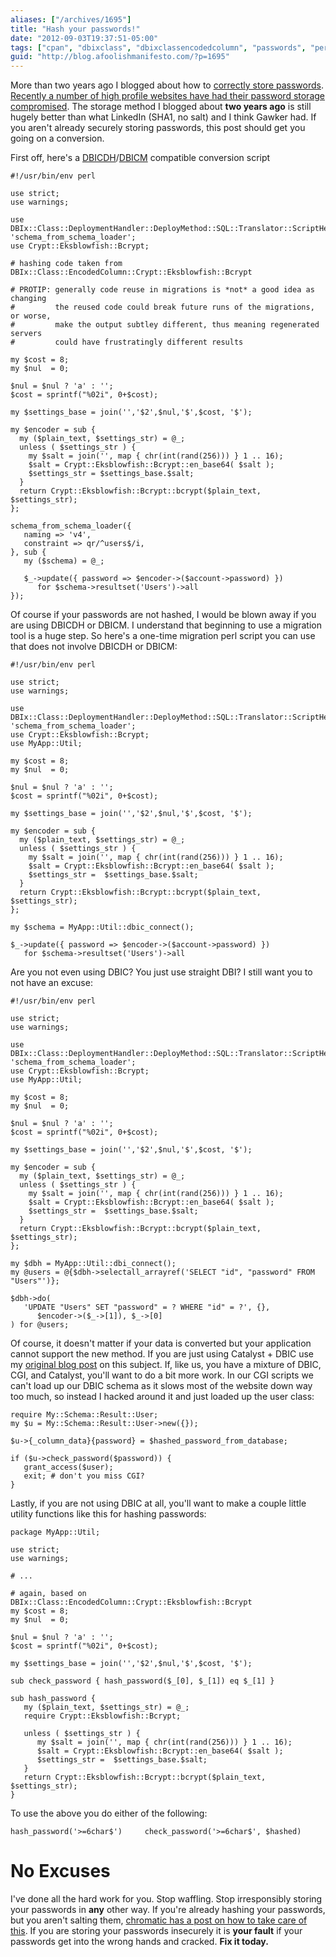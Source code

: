 ```yaml
---
aliases: ["/archives/1695"]
title: "Hash your passwords!"
date: "2012-09-03T19:37:51-05:00"
tags: ["cpan", "dbixclass", "dbixclassencodedcolumn", "passwords", "perl"]
guid: "http://blog.afoolishmanifesto.com/?p=1695"
---
```

More than two years ago I blogged about how to [correctly store passwords](/archives/1286). [Recently a number of high profile websites have had their password storage compromised](http://arstechnica.com/security/2012/08/passwords-under-assault/). The storage method I blogged about **two years ago** is still hugely better than what LinkedIn (SHA1, no salt) and I think Gawker had. If you aren't already securely storing passwords, this post should get you going on a conversion.

First off, here's a [DBICDH](http://search.cpan.org/~frew/DBIx-Class-DeploymentHandler-0.002201/lib/DBIx/Class/DeploymentHandler.pm)/[DBICM](http://search.cpan.org/~jjnapiork/DBIx-Class-Migration-0.026/lib/DBIx/Class/Migration.pm) compatible conversion script

    #!/usr/bin/env perl

    use strict;
    use warnings;

    use DBIx::Class::DeploymentHandler::DeployMethod::SQL::Translator::ScriptHelpers 'schema_from_schema_loader';
    use Crypt::Eksblowfish::Bcrypt;

    # hashing code taken from DBIx::Class::EncodedColumn::Crypt::Eksblowfish::Bcrypt

    # PROTIP: generally code reuse in migrations is *not* a good idea as changing
    #         the reused code could break future runs of the migrations, or worse,
    #         make the output subtley different, thus meaning regenerated servers
    #         could have frustratingly different results

    my $cost = 8;
    my $nul  = 0;

    $nul = $nul ? 'a' : '';
    $cost = sprintf("%02i", 0+$cost);

    my $settings_base = join('','$2',$nul,'$',$cost, '$');

    my $encoder = sub {
      my ($plain_text, $settings_str) = @_;
      unless ( $settings_str ) {
        my $salt = join('', map { chr(int(rand(256))) } 1 .. 16);
        $salt = Crypt::Eksblowfish::Bcrypt::en_base64( $salt );
        $settings_str = $settings_base.$salt;
      }
      return Crypt::Eksblowfish::Bcrypt::bcrypt($plain_text, $settings_str);
    };

    schema_from_schema_loader({
       naming => 'v4',
       constraint => qr/^users$/i,
    }, sub {
       my ($schema) = @_;

       $_->update({ password => $encoder->($account->password) })
          for $schema->resultset('Users')->all
    });

Of course if your passwords are not hashed, I would be blown away if you are using DBICDH or DBICM. I understand that beginning to use a migration tool is a huge step. So here's a one-time migration perl script you can use that does not involve DBICDH or DBICM:

    #!/usr/bin/env perl

    use strict;
    use warnings;

    use DBIx::Class::DeploymentHandler::DeployMethod::SQL::Translator::ScriptHelpers 'schema_from_schema_loader';
    use Crypt::Eksblowfish::Bcrypt;
    use MyApp::Util;

    my $cost = 8;
    my $nul  = 0;

    $nul = $nul ? 'a' : '';
    $cost = sprintf("%02i", 0+$cost);

    my $settings_base = join('','$2',$nul,'$',$cost, '$');

    my $encoder = sub {
      my ($plain_text, $settings_str) = @_;
      unless ( $settings_str ) {
        my $salt = join('', map { chr(int(rand(256))) } 1 .. 16);
        $salt = Crypt::Eksblowfish::Bcrypt::en_base64( $salt );
        $settings_str =  $settings_base.$salt;
      }
      return Crypt::Eksblowfish::Bcrypt::bcrypt($plain_text, $settings_str);
    };

    my $schema = MyApp::Util::dbic_connect();

    $_->update({ password => $encoder->($account->password) })
       for $schema->resultset('Users')->all

Are you not even using DBIC? You just use straight DBI? I still want you to not have an excuse:

    #!/usr/bin/env perl

    use strict;
    use warnings;

    use DBIx::Class::DeploymentHandler::DeployMethod::SQL::Translator::ScriptHelpers 'schema_from_schema_loader';
    use Crypt::Eksblowfish::Bcrypt;
    use MyApp::Util;

    my $cost = 8;
    my $nul  = 0;

    $nul = $nul ? 'a' : '';
    $cost = sprintf("%02i", 0+$cost);

    my $settings_base = join('','$2',$nul,'$',$cost, '$');

    my $encoder = sub {
      my ($plain_text, $settings_str) = @_;
      unless ( $settings_str ) {
        my $salt = join('', map { chr(int(rand(256))) } 1 .. 16);
        $salt = Crypt::Eksblowfish::Bcrypt::en_base64( $salt );
        $settings_str =  $settings_base.$salt;
      }
      return Crypt::Eksblowfish::Bcrypt::bcrypt($plain_text, $settings_str);
    };

    my $dbh = MyApp::Util::dbi_connect();
    my @users = @{$dbh->selectall_arrayref('SELECT "id", "password" FROM "Users"')};

    $dbh->do(
       'UPDATE "Users" SET "password" = ? WHERE "id" = ?', {},
          $encoder->($_->[1]), $_->[0]
    ) for @users;

Of course, it doesn't matter if your data is converted but your application cannot support the new method. If you are just using Catalyst + DBIC use my [original blog post](/archives/1286) on this subject. If, like us, you have a mixture of DBIC, CGI, and Catalyst, you'll want to do a bit more work. In our CGI scripts we can't load up our DBIC schema as it slows most of the website down way too much, so instead I hacked around it and just loaded up the user class:

    require My::Schema::Result::User;
    my $u = My::Schema::Result::User->new({});

    $u->{_column_data}{password} = $hashed_password_from_database;

    if ($u->check_password($password)) {
       grant_access($user);
       exit; # don't you miss CGI?
    }

Lastly, if you are not using DBIC at all, you'll want to make a couple little utility functions like this for hashing passwords:

    package MyApp::Util;

    use strict;
    use warnings;

    # ...

    # again, based on DBIx::Class::EncodedColumn::Crypt::Eksblowfish::Bcrypt
    my $cost = 8;
    my $nul  = 0;

    $nul = $nul ? 'a' : '';
    $cost = sprintf("%02i", 0+$cost);

    my $settings_base = join('','$2',$nul,'$',$cost, '$');

    sub check_password { hash_password($_[0], $_[1]) eq $_[1] }

    sub hash_password {
       my ($plain_text, $settings_str) = @_;
       require Crypt::Eksblowfish::Bcrypt;

       unless ( $settings_str ) {
          my $salt = join('', map { chr(int(rand(256))) } 1 .. 16);
          $salt = Crypt::Eksblowfish::Bcrypt::en_base64( $salt );
          $settings_str =  $settings_base.$salt;
       }
       return Crypt::Eksblowfish::Bcrypt::bcrypt($plain_text, $settings_str);
    }

To use the above you do either of the following:

    hash_password('>=6char$')     check_password('>=6char$', $hashed)

# No Excuses

I've done all the hard work for you. Stop waffling. Stop irresponsibly storing your passwords in **any** other way. If you're already hashing your passwords, but you aren't salting them, [chromatic has a post on how to take care of this](http://www.modernperlbooks.com/mt/2012/02/upgrading-user-password-hashes-in-place.html). If you are storing your passwords insecurely it is **your fault** if your passwords get into the wrong hands and cracked. **Fix it today.**
